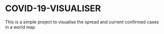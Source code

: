# COVID-19-VISUALISER
This is a simple project to visualise the spread and current confirmed cases in a world map

